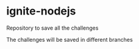 # ignite-nodejs
Repository to save all the challenges

The challenges will be saved in different branches
